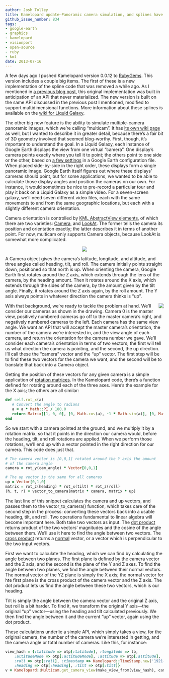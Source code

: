 ```yaml
---
author: Josh Tolley
title: Kamelopard update—​Panoramic camera simulation, and splines have returned
github_issue_number: 834
tags:
- google-earth
- graphics
- kamelopard
- visionport
- open-source
- ruby
- kml
date: 2013-07-16
---
```


A few days ago I pushed Kamelopard version 0.0.12 to [RubyGems](https://rubygems.org/gems/kamelopard). This version includes a couple big items. The first of these is a new implementation of the spline code that was removed a while ago. As I mentioned in [a previous blog post](/blog/2013/04/creating-smooth-flight-paths-in-google/), this original implementation was built in anticipation of an API that never materialized. The new version is built on the same API discussed in the previous post I mentioned, modified to support multidimensional functions. More information about these splines is available on the [wiki for Liquid Galaxy](https://github.com/liquidgalaxy/liquid-galaxy/wiki).

The other big new feature is the ability to simulate multiple-camera panoramic images, which we’re calling “multicam”. It has [its own wiki page](https://github.com/LiquidGalaxy/liquid-galaxy/wiki/KamelopardMulticam) as well, but I wanted to describe it in greater detail, because there’s a fair bit of 3D geometry involved that seemed blog-worthy. First, though, it’s important to understand the goal. In a Liquid Galaxy, each instance of Google Earth displays the view from one virtual “camera”. One display’s camera points exactly where you tell it to point; the others point to one side or the other, based on [a few settings](https://github.com/LiquidGalaxy/liquid-galaxy/wiki/QuickStart) in a Google Earth configuration file. When placed side-by-side in the right order, these displays form a single panoramic image. Google Earth itself figures out where these displays’ cameras should point, but for some applications, we wanted to be able to calculate those display angles and position the cameras on our own. For instance, it would sometimes be nice to pre-record a particular tour and play it back on a Liquid Galaxy as a simple video. For a seven-screen galaxy, we’ll need seven different video files, each with the same movements to and from the same geographic locations, but each with a slightly different camera orientation.

Camera orientation is controlled by [KML AbstractView elements](https://developers.google.com/kml/documentation/kmlreference#abstractview), of which there are two varieties: [Camera](https://developers.google.com/kml/documentation/kmlreference#camera), and [LookAt](https://developers.google.com/kml/documentation/kmlreference#lookat). The former tells the camera its position and orientation exactly; the latter describes it in terms of another point. For now, multicam only supports Camera objects, because LookAt is somewhat more complicated.

<div class="separator" style="clear: both; text-align: center;"><a href="/blog/2013/07/kamelopard-update-panoramic-camera/image-0-big.png" imageanchor="1" style="margin-left: 1em; margin-right: 1em;"><img border="0" src="/blog/2013/07/kamelopard-update-panoramic-camera/image-0.png"/></a></div>

A Camera object gives the camera’s latitude, longitude, and altitude, and three angles called heading, tilt, and roll. The camera initially points straight down, positioned so that north is up. When orienting the camera, Google Earth first rotates around the Z axis, which extends through the lens of the camera, by the heading amount. Then it rotates around the X axis, which extends through the sides of the camera, by the amount given by the tilt angle. Finally, it rotates around the Z axis again, by the roll amount. The Y axis always points in whatever direction the camera thinks is “up”.

<div class="separator" style="clear: both; text-align: center;"><a href="/blog/2013/07/kamelopard-update-panoramic-camera/image-1-big.png" imageanchor="1" style="clear: right; float: right; margin-bottom: 1em; margin-left: 1em;"><img border="0" src="/blog/2013/07/kamelopard-update-panoramic-camera/image-1.png"/></a></div>

With that background, we’re ready to tackle the problem at hand. We’ll consider our cameras as shown in the drawing. Camera 0 is the master view, positively numbered cameras go off to the master camera’s right, and negatively numbered cameras to the left. Each camera has the same view angle. We want an API that will accept the master camera’s orientation, the number of the camera we’re interested in, and the view angle of each camera, and return the orientation for the camera number we gave. We’ll consider each camera’s orientation in terms of two vectors; the first will tell us what direction the camera is pointing, and the second, the up direction. I’ll call these the “camera” vector and the “up” vector. The first step will be to find these two vectors for the camera we want, and the second will be to translate that back into a Camera object.

Getting the position of these vectors for any given camera is a simple application of [rotation matrices](https://en.wikipedia.org/wiki/Rotation_matrix). In the Kamelopard code, there’s a function defined for rotating around each of the three axes. Here’s the example for the X axis; the others are all similar:

```ruby
def self.rot_x(a)
   # Convert the angle to radians
   a = a * Math::PI / 180.0
   return Matrix[[1, 0, 0], [0, Math.cos(a), -1 * Math.sin(a)], [0, Math.sin(a), Math.cos(a)]]
end
```

So we start with a camera pointed at the ground, and we multiply it by a rotation matrix, so that it points in the direction our camera would, before the heading, tilt, and roll rotations are applied. When we perform those rotations, we’ll end up with a vector pointed in the right direction for our camera. This code does just that.

```ruby
# The camera vector is [0,0,1] rotated around the Y axis the amount
# of the camera angle
camera = rot_y(cam_angle) * Vector[0,0,1]

# The up vector is the same for all cameras
up = Vector[0,1,0]
matrix = rot_z(heading) * rot_x(tilt) * rot_z(roll)
(h, t, r) = vector_to_camera(matrix * camera, matrix * up)
```

The last line of this snippet calculates the camera and up vectors, and passes them to the vector_to_camera() function, which takes care of the second step in the process: converting these vectors back into a usable heading, tilt, and roll. Two operations fundamental to linear algebra will become important here. Both take two vectors as input. The [dot product](https://en.wikipedia.org/wiki/Dot_product) returns product of the two vectors’ magnitudes and the cosine of the angle between them. We’ll use it here to find the angle between two vectors. The [cross product](https://en.wikipedia.org/wiki/Cross_product) returns a [normal](https://en.wikipedia.org/wiki/Surface_normal) vector, or a vector which is perpendicular to the two input vectors.

First we want to calculate the heading, which we can find by calculating the angle between two planes. The first plane is defined by the camera vector and the Z axis, and the second is the plane of the Y and Z axes. To find the angle between two planes, we find the angle between their normal vectors. The normal vector of the YZ plane is simply the X axis; the normal vector for hte first plane is the cross product of the camera vector and the Z axis. The dot product lets us find the angle between these two vectors, which is our heading.

Tilt is simply the angle between the camera vector and the original Z axis, but roll is a bit harder. To find it, we transform the original Y axis—​the original “up” vector—​using the heading and tilt calculated previously. We then find the angle between it and the current “up” vector, again using the dot product.

These calculations underlie a simple API, which simply takes a view, for the original camera, the number of the camera we’re interested in getting, and the camera angle or total number of cameras. Like this, for instance:

```ruby
view_hash = {:latitude => otp[:latitude], :longitude => lo,
    :altitudeMode => otp[:altitudeMode], :altitude => otp[:altitude],
    :roll => otp[:roll], :timestamp => Kamelopard::TimeStamp.new('1921-07-29'),
    :heading => otp[:heading], :tilt => otp[:tilt]}
v = Kamelopard::Multicam.get_camera_view(make_view_from(view_hash), camera, nil, CamCount)
```
